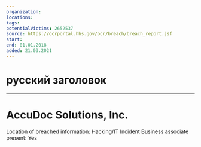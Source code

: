 ```yaml
---
organization: 
locations: 
tags: 
potentialVictims: 2652537
source: https://ocrportal.hhs.gov/ocr/breach/breach_report.jsf
start: 
end: 01.01.2018
added: 21.03.2021
---
```


# русский заголовок

---

#  AccuDoc Solutions, Inc.

Location of breached information: Hacking/IT Incident
Business associate present: Yes
